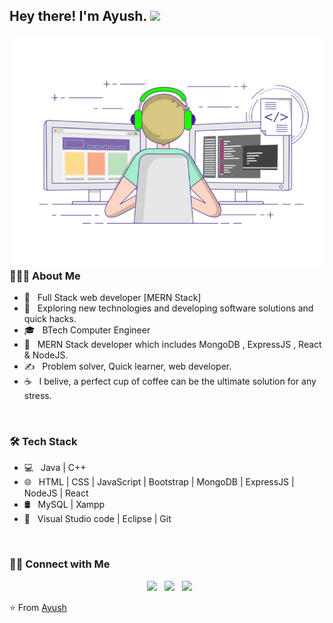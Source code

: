<h2> Hey there! I'm Ayush. <img src="https://github.com/souvikguria98/souvikguria98/blob/master/Hi.gif" width="25"></h2>
<img align="right" alt="GIF" src="https://raw.githubusercontent.com/devSouvik/devSouvik/master/gif3.gif" width="500"/>

<h3> 👨🏻‍💻 About Me </h3>

- 🔭 &nbsp; Full Stack web developer [MERN Stack]
- 🤔 &nbsp; Exploring new technologies and developing software solutions and quick hacks.
- 🎓 &nbsp; BTech Computer Engineer
- 💼 &nbsp; MERN Stack developer which includes MongoDB , ExpressJS , React & NodeJS.
- ✍️ &nbsp; Problem solver, Quick learner, web developer.
- ☕ &nbsp; I belive, a perfect cup of coffee can be the ultimate solution for any stress. 

<br>

<h3>🛠 Tech Stack</h3>

- 💻 &nbsp;  Java | C++  
- 🌐 &nbsp; HTML | CSS | JavaScript | Bootstrap | MongoDB | ExpressJS | NodeJS | React 
- 🛢 &nbsp; MySQL | Xampp
- 🔧 &nbsp; Visual Studio code | Eclipse | Git

<br>

<h3> 🤝🏻 Connect with Me </h3>

<p align="center">
&nbsp; <a href="https://instagram.com/ayu369d?utm_source=qr&igshid=MzNlNGNkZWQ4Mg%3D%3D" target="_blank" rel="noopener noreferrer"><img src="https://img.icons8.com/plasticine/100/000000/instagram-new.png" width="50" /></a>  
&nbsp; <a href="https://www.linkedin.com/in/dave-ayush" target="_blank" rel="noopener noreferrer"><img src="https://img.icons8.com/plasticine/100/000000/linkedin.png" width="50" /></a>
&nbsp; <a href="ayushdave8200@gmail.com" target="_blank" rel="noopener noreferrer"><img src="https://img.icons8.com/plasticine/100/000000/gmail.png"  width="50" /></a>
</p>

⭐️ From [Ayush](https://github.com/ayush36912)
